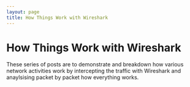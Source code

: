 ```yaml
---
layout: page
title: How Things Work with Wireshark
---
```


# How Things Work with Wireshark


These series of posts are to demonstrate and breakdown how various network activities work by intercepting the traffic with Wireshark and anaylsising packet by packet how everything works.
